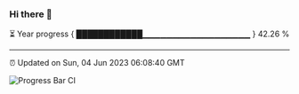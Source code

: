 ### Hi there 👋

⏳ Year progress { ████████████▁▁▁▁▁▁▁▁▁▁▁▁▁▁▁▁▁▁ } 42.26 %

---

⏰ Updated on Sun, 04 Jun 2023 06:08:40 GMT

![Progress Bar CI](https://github.com/Shyam-Makwana/GitHub-Actions-Demo/workflows/Progress%20Bar%20CI/badge.svg)
